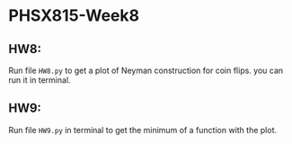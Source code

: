 # PHSX815-Week8
## HW8:
Run file `HW8.py` to get a plot of Neyman construction for coin flips. you can run it in terminal.
## HW9:
Run file `HW9.py` in terminal to get the minimum of a function with the plot.
